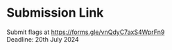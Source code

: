 # Submission Link
Submit flags at https://forms.gle/vnQdyC7axS4WprFn9 <br>
Deadline: 20th July 2024
